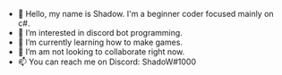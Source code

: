 - 👋 Hello, my name is Shadow. I'm a beginner coder focused mainly on c#.
- 👀 I’m interested in discord bot programming.
- 🌱 I’m currently learning how to make games.
- 💞️ I’m am not looking to collaborate right now.
- 📫 You can reach me on Discord: ShadoW#1000

<!---
Dank-Shadow/Dank-Shadow is a ✨ special ✨ repository because its `README.md` (this file) appears on your GitHub profile.
You can click the Preview link to take a look at your changes.
--->
